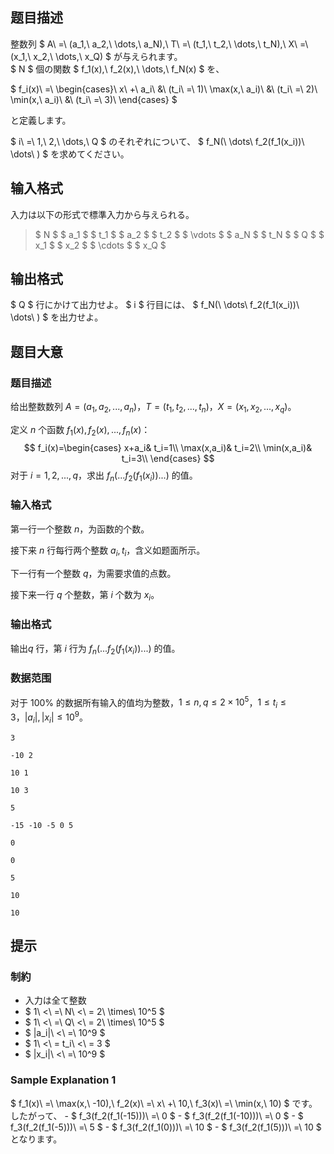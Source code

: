 ## 题目描述
[problemUrl]: https://atcoder.jp/contests/abc196/tasks/abc196_e

整数列 $ A\ =\ (a_1,\ a_2,\ \dots,\ a_N),\ T\ =\ (t_1,\ t_2,\ \dots,\ t_N),\ X\ =\ (x_1,\ x_2,\ \dots,\ x_Q) $ が与えられます。  
 $ N $ 個の関数 $ f_1(x),\ f_2(x),\ \dots,\ f_N(x) $ を、

$ f_i(x)\ =\ \begin{cases}\ x\ +\ a_i\ &amp;\ (t_i\ =\ 1)\\ \max(x,\ a_i)\ &amp;\ (t_i\ =\ 2)\\ \min(x,\ a_i)\ &amp;\ (t_i\ =\ 3)\\ \end{cases} $

と定義します。

$ i\ =\ 1,\ 2,\ \dots,\ Q $ のそれぞれについて、 $ f_N(\ \dots\ f_2(f_1(x_i))\ \dots\ ) $ を求めてください。

## 输入格式
入力は以下の形式で標準入力から与えられる。

> $ N $ $ a_1 $ $ t_1 $ $ a_2 $ $ t_2 $ $ \vdots $ $ a_N $ $ t_N $ $ Q $ $ x_1 $ $ x_2 $ $ \cdots $ $ x_Q $

## 输出格式
$ Q $ 行にかけて出力せよ。 $ i $ 行目には、 $ f_N(\ \dots\ f_2(f_1(x_i))\ \dots\ ) $ を出力せよ。

## 题目大意
### 题目描述

给出整数数列 $A=(a_1,a_2,...,a_n)$，$T=(t_1,t_2,...,t_n)$，$X=(x_1,x_2,...,x_q)$。

定义 $n$ 个函数 $f_1(x),f_2(x),...,f_n(x)$：
$$
f_i(x)=\begin{cases}
x+a_i& t_i=1\\
\max(x,a_i)& t_i=2\\
\min(x,a_i)& t_i=3\\
\end{cases}
$$
对于 $i=1,2,...,q$，求出 $f_n(...f_2(f_1(x_i))...)$ 的值。

### 输入格式

第一行一个整数 $n$，为函数的个数。

接下来 $n$ 行每行两个整数 $a_i,t_i$，含义如题面所示。

下一行有一个整数 $q$，为需要求值的点数。

接下来一行 $q$ 个整数，第 $i$ 个数为 $x_i$。

### 输出格式
输出$q$ 行，第 $i$ 行为 $f_n(...f_2(f_1(x_i))...)$ 的值。

### 数据范围

对于 $100\%$ 的数据所有输入的值均为整数，$1 \leqslant n,q \leqslant 2 \times 10^5$，$1 \leqslant t_i \leqslant 3$，$|a_i|,|x_i| \leqslant 10^9$。

```input1
3
-10 2
10 1
10 3
5
-15 -10 -5 0 5
```

```output1
0
0
5
10
10
```

## 提示
### 制約

- 入力は全て整数
- $ 1\ <\ =\ N\ <\ = 2\ \times\ 10^5 $
- $ 1\ <\ =\ Q\ <\ = 2\ \times\ 10^5 $
- $ |a_i|\ <\ =\ 10^9 $
- $ 1\ <\ = t_i\ <\ = 3 $
- $ |x_i|\ <\ =\ 10^9 $

### Sample Explanation 1

$ f_1(x)\ =\ \max(x,\ -10),\ f_2(x)\ =\ x\ +\ 10,\ f_3(x)\ =\ \min(x,\ 10) $ です。 したがって、 - $ f_3(f_2(f_1(-15)))\ =\ 0 $ - $ f_3(f_2(f_1(-10)))\ =\ 0 $ - $ f_3(f_2(f_1(-5)))\ =\ 5 $ - $ f_3(f_2(f_1(0)))\ =\ 10 $ - $ f_3(f_2(f_1(5)))\ =\ 10 $ となります。

